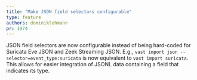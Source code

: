 ```yaml
---
title: "Make JSON field selectors configurable"
type: feature
authors: dominiklohmann
pr: 1974
---
```


JSON field selectors are now configurable instead of being hard-coded for
Suricata Eve JSON and Zeek Streaming JSON. E.g., `vast import json
--selector=event_type:suricata` is now equivalent to `vast import suricata`.
This allows for easier integration of JSONL data containing a field that
indicates its type.
